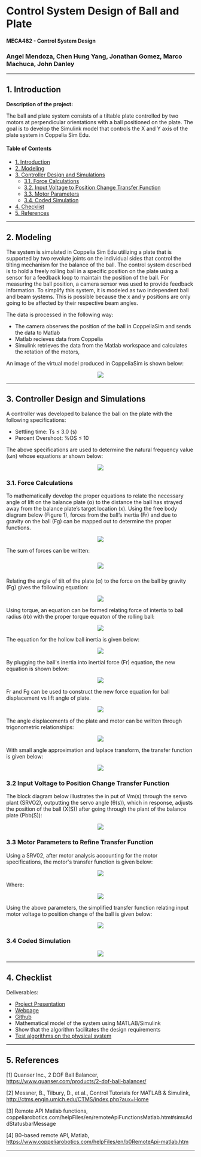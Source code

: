 # Control System Design of Ball and Plate
#### MECA482 - Control System Design
### Angel Mendoza, Chen Hung Yang, Jonathan Gomez, Marco Machuca, John Danley
-----------------------------------------------------------------------------------------
## 1. Introduction
 **Description of the project:**

The ball and plate system consists of a tiltable plate controlled by two motors at perpendicular orientations with a ball positioned on the plate. The goal is to develop the Simulink model that controls the X and Y axis of the plate system in Coppelia Sim Edu.

#### Table of Contents
- [1. Introduction](#1-Introduction)
- [2. Modeling](#2-Modeling)
- [3. Controller Design and Simulations](#3-Controller-Design-and-Simulations) 
    - [3.1. Force Calculations](#31-Force-Calculations)
    - [3.2. Input Voltage to Position Change Transfer Function](#32-Input-Voltage-to-Position-Change-Transfer-Function)
    - [3.3. Motor Parameters](#33-Motor-Parameters-to-Refine-Transfer-Function)
    - [3.4. Coded Simulation](#34-Coded-Simulation)
- [4. Checklist](#4-Checklist)
- [5. References](#5-References)
  
-----------------------------------------------------------------------------------------
## 2. Modeling
The system is simulated in Coppelia Sim Edu utilizing a plate that is supported by two revolute joints on the individual sides that control the tilting mechanism for the balance of the ball. The control system described is to hold a freely rolling ball in a specific position on the plate using a sensor for a feedback loop to maintain the position of the ball. For measuring the ball position, a camera sensor was used to provide feedback information. To simplify this system, it is modeled as two independent ball and beam systems. This is possible because the x and y positions are only going to be affected by their respective beam angles.

The data is processed in the following way:
* The camera observes the position of the ball in CoppeliaSim and sends the data to Matlab
* Matlab recieves data from Coppelia
* Simulink retrieves the data from the Matlab workspace and calculates the rotation of the motors, 

An image of the virtual model produced in CoppeliaSim is shown below:
<p align = "center">
  <img src = "https://user-images.githubusercontent.com/65521928/82281582-8a94f600-9946-11ea-8ce7-e6c52afd22f8.png" height = "auto" style="margin:auto">
</p>

-----------------------------------------------------------------------------------------
## 3. Controller Design and Simulations
A controller was developed to balance the ball on the plate with the following specifications:
* Settling time: Ts ≤ 3.0 (s)
* Percent Overshoot: %OS ≤ 10

The above specifications are used to determine the natural frequency value (ωn) whose equations ar shown below:
<p align = "center">
  <img src = "https://user-images.githubusercontent.com/65521928/82270804-cc17a800-992a-11ea-8323-f520f54a101e.png" height = "auto" style="margin:auto">
</p>

### 3.1. Force Calculations
To mathematically develop the proper equations to relate the necessary angle of lift on the balance plate (α) to the distance the ball has strayed away from the balance plate’s target location (x). Using the free body diagram below (Figure 1), forces from the ball’s inertia (Fr) and due to gravity on the ball (Fg) can be mapped out to determine the proper functions. 
<p align = "center">
  <img src = "https://user-images.githubusercontent.com/65521928/82277296-5a485a00-993c-11ea-8b9b-d5d16d4426e0.png" height = "auto" style="margin:auto">
</p>
The sum of forces can be written:
<p align = "center">
  <img src = "https://user-images.githubusercontent.com/65521928/82176611-1b5acb80-988c-11ea-8478-a5c56a67b5a1.png" height = "auto" style="margin:10px 10px">
</p>
Relating the angle of tilt of the plate (α) to the force on the ball by gravity (Fg) gives the following equation: 
<p align = "center">
  <img src = "https://user-images.githubusercontent.com/65521928/82176622-2150ac80-988c-11ea-9fc1-96699cde30c8.png" height = "auto" style="margin:auto">
</p>
Using torque, an equation can be formed relating force of intertia to ball radius (rb) with the proper torque equaton of the rolling ball:
<p align = "center">
  <img src = "https://user-images.githubusercontent.com/65521928/82176629-2877ba80-988c-11ea-805e-8a4c82cd2360.png" height = "auto" style="margin:auto">
</p>
The equation for the hollow ball inertia is given below: 
<p align = "center">
  <img src = "https://user-images.githubusercontent.com/65521928/82177723-3e3aaf00-988f-11ea-9f3a-0af57457e515.png" height = "auto" style="margin:auto">
</p>
By plugging the ball's inertia into inertial force (Fr) equation, the new equation is shown below:
<p align = "center">
  <img src = "https://user-images.githubusercontent.com/65521928/82177735-45fa5380-988f-11ea-8ed7-a186885a379d.png" height = "auto" style="margin:auto">
</p>
Fr and Fg can be used to construct the new force equation for ball displacement vs lift angle of plate.
<p align = "center">
  <img src = "https://user-images.githubusercontent.com/65521928/82179844-20237d80-9894-11ea-9b4a-b4c48017d1fc.png" height = "auto" style="margin:auto">
</p>
The angle displacements of the plate and motor can be written through trigonometric relationships:
<p align = "center">
  <img src = "https://user-images.githubusercontent.com/65521928/82179883-38939800-9894-11ea-9651-b8c4025f54bc.png" height = "auto" style="margin:auto">
</p>
With small angle approximation and laplace transform, the transfer function is given below:
<p align = "center">
  <img src = "https://user-images.githubusercontent.com/65521928/82269652-29a9f580-9927-11ea-8369-a91bb23e6c33.png" height = "auto" style="margin:auto">
</p>

### 3.2 Input Voltage to Position Change Transfer Function
The block diagram below illustrates the in put of Vm(s) through the servo plant (SRVO2), outputting the servo angle (θ(s)), which in response, adjusts the position of the ball (X(S)) after going through the plant of the balance plate (Pbb(S)):
<p align = "center">
  <img src = "https://user-images.githubusercontent.com/65521928/82269395-6d502f80-9926-11ea-90be-a226339a803f.png" height = "auto" style="margin:auto">
</p>

### 3.3 Motor Parameters to Refine Transfer Function

Using a SRV02, after motor analysis accounting for the motor specifications, the motor's transfer function is given below:
<p align = "center">
  <img src = "https://user-images.githubusercontent.com/65521928/82267116-573f7080-9920-11ea-9f5a-a0bd27307374.png" height = "auto" style="margin:auto">
</p>
Where: 
<p align = "center">
  <img src = "https://user-images.githubusercontent.com/65521928/82267124-5c042480-9920-11ea-9d45-57eee2b533ca.png" height = "auto" style="margin:auto">
</p>
Using the above parameters, the simplified transfer function relating input motor voltage to position change of the ball is given below:
<p align = "center">
  <img src = "https://user-images.githubusercontent.com/65521928/82269395-6d502f80-9926-11ea-90be-a226339a803f.png" height = "auto" style="margin:auto">
</p>


### 3.4 Coded Simulation
<p align = "center">
  <img src = "https://user-images.githubusercontent.com/65521928/82269359-53aee800-9926-11ea-9e1f-07e72668d748.png" height = "auto" style="margin:auto">
</p>


-----------------------------------------------------------------------------------------
## 4. Checklist
Deliverables:
* [Project Presentation](https://www.youtube.com/watch?v=zi2WvmNvmLM)
* [Webpage](https://johncdanley.github.io/Controls-Project---Ball-and-Plate/#3-Controller-Design-and-Simulations)
* [Github](https://github.com/johncdanley/Controls-Project---Ball-and-Plate/blob/master/README.md)
* Mathematical model of the system using MATLAB/Simulink
* Show that the algorithm facilitates the design requirements
* [Test algorithms on the physical system](https://drive.google.com/file/d/1-WSG1wekaGjJc49cK7t6J-qjRgXIXTPL/view?usp=sharing)

-----------------------------------------------------------------------------------------
## 5. References

[1] Quanser Inc., 2 DOF Ball Balancer, https://www.quanser.com/products/2-dof-ball-balancer/

[2] Messner, B., Tilbury, D., et al., Control Tutorials for MATLAB & Simulink, http://ctms.engin.umich.edu/CTMS/index.php?aux=Home

[3] Remote API Matlab functions, coppeliarobotics.com/helpFiles/en/remoteApiFunctionsMatlab.htm#simxAddStatusbarMessage

[4] B0-based remote API, Matlab, https://www.coppeliarobotics.com/helpFiles/en/b0RemoteApi-matlab.htm 

-----------------------------------------------------------------------------------------
